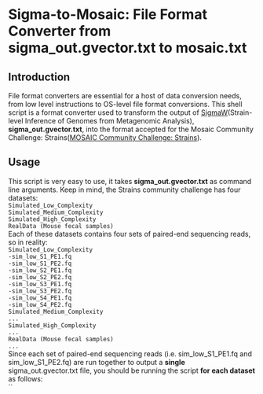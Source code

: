 # Sigma-to-Mosaic: File Format Converter from sigma_out.gvector.txt to mosaic.txt

## Introduction

File format converters are essential for a host of data conversion needs, from low level instructions to OS-level file format 
conversions.  This shell script is a format converter used to transform the output of [SigmaW](http://sigma.omicsbio.org/)(Strain-level Inference of Genomes from Metagenomic Analysis), **sigma_out.gvector.txt**, into the format accepted for the Mosaic Community 
Challenge: Strains([MOSAIC Community Challenge: Strains](https://platform.mosaicbiome.com/challenges/1)).  

## Usage

This script is very easy to use, it takes **sigma_out.gvector.txt** as command line arguments.  Keep in mind, the Strains community
challenge has four datasets:<br/>
`Simulated_Low_Complexity`<br/>
`Simulated_Medium_Complexity`<br/>
`Simulated_High_Complexity`<br/>
`RealData (Mouse fecal samples)`<br/>
Each of these datasets contains four sets of paired-end sequencing reads, so in reality:<br/>
`Simulated_Low_Complexity`<br/>
`-sim_low_S1_PE1.fq`<br/>
`-sim_low_S1_PE2.fq`<br/>
`-sim_low_S2_PE1.fq`<br/>
`-sim_low_S2_PE2.fq`<br/>
`-sim_low_S3_PE1.fq`<br/>
`-sim_low_S3_PE2.fq`<br/>
`-sim_low_S4_PE1.fq`<br/>
`-sim_low_S4_PE2.fq`<br/>
`Simulated_Medium_Complexity`<br/>
`...`<br/>
`Simulated_High_Complexity`<br/>
`...`<br/>
`RealData (Mouse fecal samples)`<br/>
`...`<br/>
Since each set of paired-end sequencing reads (i.e. sim_low_S1_PE1.fq and sim_low_S1_PE2.fq) are run together to output a 
**single** sigma_out.gvector.txt file, you should be running the script **for each dataset** as follows:<br/>
``
